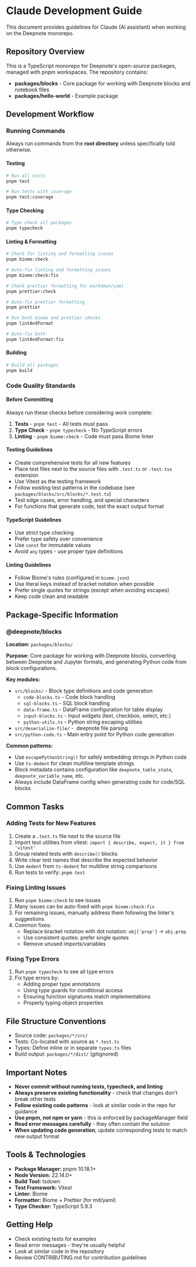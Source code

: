 # Claude Development Guide

This document provides guidelines for Claude (AI assistant) when working on the Deepnote monorepo.

## Repository Overview

This is a TypeScript monorepo for Deepnote's open-source packages, managed with pnpm workspaces. The repository contains:

- **packages/blocks** - Core package for working with Deepnote blocks and notebook files
- **packages/hello-world** - Example package

## Development Workflow

### Running Commands

Always run commands from the **root directory** unless specifically told otherwise.

#### Testing

```bash
# Run all tests
pnpm test

# Run tests with coverage
pnpm test:coverage
```

#### Type Checking

```bash
# Type check all packages
pnpm typecheck
```

#### Linting & Formatting

```bash
# Check for linting and formatting issues
pnpm biome:check

# Auto-fix linting and formatting issues
pnpm biome:check:fix

# Check prettier formatting for markdown/yaml
pnpm prettier:check

# Auto-fix prettier formatting
pnpm prettier

# Run both biome and prettier checks
pnpm lintAndFormat

# Auto-fix both
pnpm lintAndFormat:fix
```

#### Building

```bash
# Build all packages
pnpm build
```

### Code Quality Standards

#### Before Committing

Always run these checks before considering work complete:

1. **Tests** - `pnpm test` - All tests must pass
2. **Type Check** - `pnpm typecheck` - No TypeScript errors
3. **Linting** - `pnpm biome:check` - Code must pass Biome linter

#### Testing Guidelines

- Create comprehensive tests for all new features
- Place test files next to the source files with `.test.ts` or `.test.tsx` extension
- Use Vitest as the testing framework
- Follow existing test patterns in the codebase (see `packages/blocks/src/blocks/*.test.ts`)
- Test edge cases, error handling, and special characters
- For functions that generate code, test the exact output format

#### TypeScript Guidelines

- Use strict type checking
- Prefer type safety over convenience
- Use `const` for immutable values
- Avoid `any` types - use proper type definitions

#### Linting Guidelines

- Follow Biome's rules (configured in `biome.json`)
- Use literal keys instead of bracket notation when possible
- Prefer single quotes for strings (except when avoiding escapes)
- Keep code clean and readable

## Package-Specific Information

### @deepnote/blocks

**Location:** `packages/blocks/`

**Purpose:** Core package for working with Deepnote blocks, converting between Deepnote and Jupyter formats, and generating Python code from block configurations.

**Key modules:**

- `src/blocks/` - Block type definitions and code generation
  - `code-blocks.ts` - Code block handling
  - `sql-blocks.ts` - SQL block handling
  - `data-frame.ts` - DataFrame configuration for table display
  - `input-blocks.ts` - Input widgets (text, checkbox, select, etc.)
  - `python-utils.ts` - Python string escaping utilities
- `src/deserialize-file/` - .deepnote file parsing
- `src/python-code.ts` - Main entry point for Python code generation

**Common patterns:**

- Use `escapePythonString()` for safely embedding strings in Python code
- Use `ts-dedent` for clean multiline template strings
- Block metadata contains configuration like `deepnote_table_state`, `deepnote_variable_name`, etc.
- Always include DataFrame config when generating code for code/SQL blocks

## Common Tasks

### Adding Tests for New Features

1. Create a `.test.ts` file next to the source file
2. Import test utilities from vitest: `import { describe, expect, it } from 'vitest'`
3. Group related tests with `describe()` blocks
4. Write clear test names that describe the expected behavior
5. Use `dedent` from `ts-dedent` for multiline string comparisons
6. Run tests to verify: `pnpm test`

### Fixing Linting Issues

1. Run `pnpm biome:check` to see issues
2. Many issues can be auto-fixed with `pnpm biome:check:fix`
3. For remaining issues, manually address them following the linter's suggestions
4. Common fixes:
   - Replace bracket notation with dot notation: `obj['prop']` → `obj.prop`
   - Use consistent quotes: prefer single quotes
   - Remove unused imports/variables

### Fixing Type Errors

1. Run `pnpm typecheck` to see all type errors
2. Fix type errors by:
   - Adding proper type annotations
   - Using type guards for conditional access
   - Ensuring function signatures match implementations
   - Properly typing object properties

## File Structure Conventions

- Source code: `packages/*/src/`
- Tests: Co-located with source as `*.test.ts`
- Types: Define inline or in separate `types.ts` files
- Build output: `packages/*/dist/` (gitignored)

## Important Notes

- **Never commit without running tests, typecheck, and linting**
- **Always preserve existing functionality** - check that changes don't break other tests
- **Follow existing code patterns** - look at similar code in the repo for guidance
- **Use pnpm, not npm or yarn** - this is enforced by packageManager field
- **Read error messages carefully** - they often contain the solution
- **When updating code generation**, update corresponding tests to match new output format

## Tools & Technologies

- **Package Manager:** pnpm 10.18.1+
- **Node Version:** 22.14.0+
- **Build Tool:** tsdown
- **Test Framework:** Vitest
- **Linter:** Biome
- **Formatter:** Biome + Prettier (for md/yaml)
- **Type Checker:** TypeScript 5.9.3

## Getting Help

- Check existing tests for examples
- Read error messages - they're usually helpful
- Look at similar code in the repository
- Review CONTRIBUTING.md for contribution guidelines
